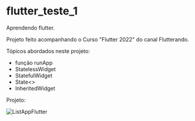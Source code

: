 # flutter_teste_1

Aprendendo flutter.

Projeto feito acompanhando o Curso "Flutter 2022" do canal Flutterando.

Tópicos abordados neste projeto:

- função runApp
- StatelessWidget
- StatefulWidget
- State<>
- InheritedWidget

Projeto:

![ListAppFlutter](https://user-images.githubusercontent.com/94877176/158041160-ff416045-34d7-483a-a81a-90d1ce6fbffa.png)
